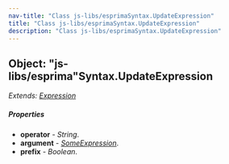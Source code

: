 ```yaml
---
nav-title: "Class js-libs/esprimaSyntax.UpdateExpression"
title: "Class js-libs/esprimaSyntax.UpdateExpression"
description: "Class js-libs/esprimaSyntax.UpdateExpression"
---
```

## Object: "js-libs/esprima"Syntax.UpdateExpression  
_Extends:_ [_Expression_](../../../js-libs/esprima/Syntax/Expression.md)

##### Properties
 - **operator** - _String_.
 - **argument** - [_SomeExpression_](../../../js-libs/esprima/Syntax/SomeExpression.md).
 - **prefix** - _Boolean_.